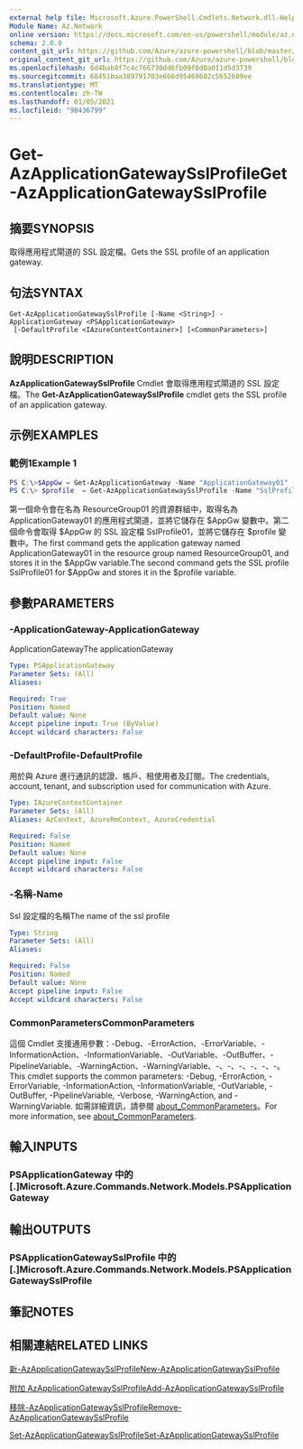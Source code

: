 ```yaml
---
external help file: Microsoft.Azure.PowerShell.Cmdlets.Network.dll-Help.xml
Module Name: Az.Network
online version: https://docs.microsoft.com/en-us/powershell/module/az.network/get-azapplicationgatewaysslprofile
schema: 2.0.0
content_git_url: https://github.com/Azure/azure-powershell/blob/master/src/Network/Network/help/Get-AzApplicationGatewaySslProfile.md
original_content_git_url: https://github.com/Azure/azure-powershell/blob/master/src/Network/Network/help/Get-AzApplicationGatewaySslProfile.md
ms.openlocfilehash: 6d4bab8f7c4c766730dd6fb09f0d0a011d5d3739
ms.sourcegitcommit: 68451baa389791703e666d95469602c5652609ee
ms.translationtype: MT
ms.contentlocale: zh-TW
ms.lasthandoff: 01/05/2021
ms.locfileid: "98436799"
---
```

# <span data-ttu-id="82db5-101">Get-AzApplicationGatewaySslProfile</span><span class="sxs-lookup"><span data-stu-id="82db5-101">Get-AzApplicationGatewaySslProfile</span></span>

## <span data-ttu-id="82db5-102">摘要</span><span class="sxs-lookup"><span data-stu-id="82db5-102">SYNOPSIS</span></span>
<span data-ttu-id="82db5-103">取得應用程式閘道的 SSL 設定檔。</span><span class="sxs-lookup"><span data-stu-id="82db5-103">Gets the SSL profile of an application gateway.</span></span>

## <span data-ttu-id="82db5-104">句法</span><span class="sxs-lookup"><span data-stu-id="82db5-104">SYNTAX</span></span>

```
Get-AzApplicationGatewaySslProfile [-Name <String>] -ApplicationGateway <PSApplicationGateway>
 [-DefaultProfile <IAzureContextContainer>] [<CommonParameters>]
```

## <span data-ttu-id="82db5-105">說明</span><span class="sxs-lookup"><span data-stu-id="82db5-105">DESCRIPTION</span></span>
<span data-ttu-id="82db5-106">**AzApplicationGatewaySslProfile** Cmdlet 會取得應用程式閘道的 SSL 設定檔。</span><span class="sxs-lookup"><span data-stu-id="82db5-106">The **Get-AzApplicationGatewaySslProfile** cmdlet gets the SSL profile of an application gateway.</span></span>

## <span data-ttu-id="82db5-107">示例</span><span class="sxs-lookup"><span data-stu-id="82db5-107">EXAMPLES</span></span>

### <span data-ttu-id="82db5-108">範例1</span><span class="sxs-lookup"><span data-stu-id="82db5-108">Example 1</span></span>
```powershell
PS C:\>$AppGw = Get-AzApplicationGateway -Name "ApplicationGateway01" -ResourceGroupName "ResourceGroup01"
PS C:\> $profile  = Get-AzApplicationGatewaySslProfile -Name "SslProfile01" -ApplicationGateway $AppGw
```

<span data-ttu-id="82db5-109">第一個命令會在名為 ResourceGroup01 的資源群組中，取得名為 ApplicationGateway01 的應用程式閘道，並將它儲存在 $AppGw 變數中。第二個命令會取得 $AppGw 的 SSL 設定檔 SslProfile01，並將它儲存在 $profile 變數中。</span><span class="sxs-lookup"><span data-stu-id="82db5-109">The first command gets the application gateway named ApplicationGateway01 in the resource group named ResourceGroup01, and stores it in the $AppGw variable.The second command gets the SSL profile SslProfile01 for $AppGw and stores it in the $profile variable.</span></span>

## <span data-ttu-id="82db5-110">參數</span><span class="sxs-lookup"><span data-stu-id="82db5-110">PARAMETERS</span></span>

### <span data-ttu-id="82db5-111">-ApplicationGateway</span><span class="sxs-lookup"><span data-stu-id="82db5-111">-ApplicationGateway</span></span>
<span data-ttu-id="82db5-112">ApplicationGateway</span><span class="sxs-lookup"><span data-stu-id="82db5-112">The applicationGateway</span></span>

```yaml
Type: PSApplicationGateway
Parameter Sets: (All)
Aliases:

Required: True
Position: Named
Default value: None
Accept pipeline input: True (ByValue)
Accept wildcard characters: False
```

### <span data-ttu-id="82db5-113">-DefaultProfile</span><span class="sxs-lookup"><span data-stu-id="82db5-113">-DefaultProfile</span></span>
<span data-ttu-id="82db5-114">用於與 Azure 進行通訊的認證、帳戶、租使用者及訂閱。</span><span class="sxs-lookup"><span data-stu-id="82db5-114">The credentials, account, tenant, and subscription used for communication with Azure.</span></span>

```yaml
Type: IAzureContextContainer
Parameter Sets: (All)
Aliases: AzContext, AzureRmContext, AzureCredential

Required: False
Position: Named
Default value: None
Accept pipeline input: False
Accept wildcard characters: False
```

### <span data-ttu-id="82db5-115">-名稱</span><span class="sxs-lookup"><span data-stu-id="82db5-115">-Name</span></span>
<span data-ttu-id="82db5-116">Ssl 設定檔的名稱</span><span class="sxs-lookup"><span data-stu-id="82db5-116">The name of the ssl profile</span></span>

```yaml
Type: String
Parameter Sets: (All)
Aliases:

Required: False
Position: Named
Default value: None
Accept pipeline input: False
Accept wildcard characters: False
```

### <span data-ttu-id="82db5-117">CommonParameters</span><span class="sxs-lookup"><span data-stu-id="82db5-117">CommonParameters</span></span>
<span data-ttu-id="82db5-118">這個 Cmdlet 支援通用參數：-Debug、-ErrorAction、-ErrorVariable、-InformationAction、-InformationVariable、-OutVariable、-OutBuffer、-PipelineVariable、-WarningAction、-WarningVariable、-、-、-、-、-、-。</span><span class="sxs-lookup"><span data-stu-id="82db5-118">This cmdlet supports the common parameters: -Debug, -ErrorAction, -ErrorVariable, -InformationAction, -InformationVariable, -OutVariable, -OutBuffer, -PipelineVariable, -Verbose, -WarningAction, and -WarningVariable.</span></span> <span data-ttu-id="82db5-119">如需詳細資訊，請參閱 [about_CommonParameters](http://go.microsoft.com/fwlink/?LinkID=113216)。</span><span class="sxs-lookup"><span data-stu-id="82db5-119">For more information, see [about_CommonParameters](http://go.microsoft.com/fwlink/?LinkID=113216).</span></span>

## <span data-ttu-id="82db5-120">輸入</span><span class="sxs-lookup"><span data-stu-id="82db5-120">INPUTS</span></span>

### <span data-ttu-id="82db5-121">PSApplicationGateway 中的 [.]</span><span class="sxs-lookup"><span data-stu-id="82db5-121">Microsoft.Azure.Commands.Network.Models.PSApplicationGateway</span></span>

## <span data-ttu-id="82db5-122">輸出</span><span class="sxs-lookup"><span data-stu-id="82db5-122">OUTPUTS</span></span>

### <span data-ttu-id="82db5-123">PSApplicationGatewaySslProfile 中的 [.]</span><span class="sxs-lookup"><span data-stu-id="82db5-123">Microsoft.Azure.Commands.Network.Models.PSApplicationGatewaySslProfile</span></span>

## <span data-ttu-id="82db5-124">筆記</span><span class="sxs-lookup"><span data-stu-id="82db5-124">NOTES</span></span>

## <span data-ttu-id="82db5-125">相關連結</span><span class="sxs-lookup"><span data-stu-id="82db5-125">RELATED LINKS</span></span>

[<span data-ttu-id="82db5-126">新-AzApplicationGatewaySslProfile</span><span class="sxs-lookup"><span data-stu-id="82db5-126">New-AzApplicationGatewaySslProfile</span></span>](./New-AzApplicationGatewaySslProfile.md)

[<span data-ttu-id="82db5-127">附加 AzApplicationGatewaySslProfile</span><span class="sxs-lookup"><span data-stu-id="82db5-127">Add-AzApplicationGatewaySslProfile</span></span>](./Add-AzApplicationGatewaySslProfile.md)

[<span data-ttu-id="82db5-128">移除-AzApplicationGatewaySslProfile</span><span class="sxs-lookup"><span data-stu-id="82db5-128">Remove-AzApplicationGatewaySslProfile</span></span>](./Remove-AzApplicationGatewaySslProfile.md)

[<span data-ttu-id="82db5-129">Set-AzApplicationGatewaySslProfile</span><span class="sxs-lookup"><span data-stu-id="82db5-129">Set-AzApplicationGatewaySslProfile</span></span>](./Set-AzApplicationGatewaySslProfile.md)